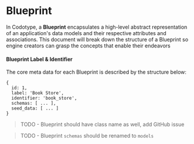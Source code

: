 # Blueprint

In Codotype, a **Blueprint** encapsulates a high-level abstract representation of an application's data models and their respective attributes and associations. This document will break down the structure of a Blueprint so engine creators can grasp the concepts that enable their endeavors


#### Blueprint Label & Identifier

The core meta data for each Blueprint is described by the structure below:

```
{
  id: 1,
  label: 'Book Store',
  identifier: 'book_store',
  schemas: [ ... ],
  seed_data: [ ... ]
}
```

> TODO - Blueprint should have class name as well, add GitHub issue

> TODO - Blueprint `schemas` should be renamed to `models`
